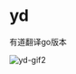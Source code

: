 # yd
有道翻译go版本


![yd-gif2](https://user-images.githubusercontent.com/5679209/49195652-f71edc80-f3c2-11e8-856c-ee63499f76df.gif)
